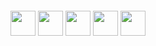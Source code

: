 

<a href="#" target="_blank"><img alt="" src="https://img.shields.io/badge/Portfolio-000?logo=vercel&logoColor=yellow&style=for-the-badge" style="vertical-align:center" /></a>


<img src="https://cdn.jsdelivr.net/gh/devicons/devicon@latest/icons/javascript/javascript-original.svg" width="40" height="40"/> <img src="https://cdn.jsdelivr.net/gh/devicons/devicon@latest/icons/react/react-original.svg" width="40" height="40" /> <img src="https://cdn.jsdelivr.net/gh/devicons/devicon@latest/icons/typescript/typescript-original.svg"  width="40" height="40"/> <img src="https://cdn.jsdelivr.net/gh/devicons/devicon@latest/icons/nodejs/nodejs-original.svg" width="40" height="40" /> <img src="https://cdn.jsdelivr.net/gh/devicons/devicon@latest/icons/mongodb/mongodb-original.svg" width="40" height="40"/>
          
          
          
          
          
          


